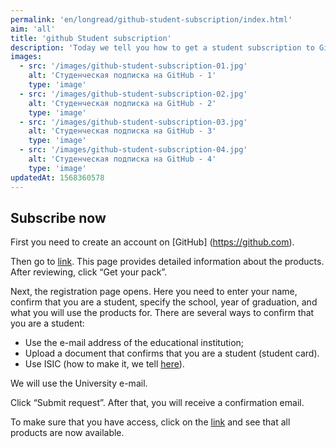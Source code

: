 ```yaml
---
permalink: 'en/longread/github-student-subscription/index.html'
aim: 'all'
title: 'github Student subscription'
description: 'Today we tell you how to get a student subscription to GitHub, which gives access to...'lead: 'Today we will tell you how to get a student subscription to GitHub, which gives access to the text editor Atom, AWS Educate-a resource from Amazon for learning in the field of cloud technologies, as well as access to products from JetBrains, etc.'
images:
  - src: '/images/github-student-subscription-01.jpg'
    alt: 'Студенческая подписка на GitHub - 1'
    type: 'image'
  - src: '/images/github-student-subscription-02.jpg'
    alt: 'Студенческая подписка на GitHub - 2'
    type: 'image'
  - src: '/images/github-student-subscription-03.jpg'
    alt: 'Студенческая подписка на GitHub - 3'
    type: 'image'
  - src: '/images/github-student-subscription-04.jpg'
    alt: 'Студенческая подписка на GitHub - 4'
    type: 'image'
updatedAt: 1568360578
---
```

Subscribe now
-------------

First you need to create an account on \[GitHub\] (https://github.com).

Then go to [link](https://education.github.com/pack). This page provides detailed information about the products. After reviewing, click “Get your pack”.

Next, the registration page opens. Here you need to enter your name, confirm that you are a student, specify the school, year of graduation, and what you will use the products for. There are several ways to confirm that you are a student:

- Use the e-mail address of the educational institution;
- Upload a document that confirms that you are a student (student card).
- Use ISIC (how to make it, we tell [here](https://phys.vsu.ru/longread/ru/2017-10-22-isic.html)).

We will use the University e-mail.

Click “Submit request”. After that, you will receive a confirmation email.

To make sure that you have access, click on the [link](https://github.com/login?client_id=de7e3b6548f2ed9bbceb&return_to=%2Flogin%2Foauth%2Fauthorize%3Fclient_id%3Dde7e3b6548f2ed9bbceb%26redirect_uri%3Dhttps%253A%252F%252Feducation.github.com%252Fauth%252Fgithubber%252Fcallback%26response_type%3Dcode%26scope%3Duser%26state%3Da83d71555b661954ef0363d9219264db156d978b71fcb467) and see that all products are now available.
